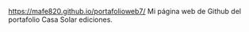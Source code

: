 https://mafe820.github.io/portafolioweb7/ 
Mi página web de Github del portafolio Casa Solar ediciones.

